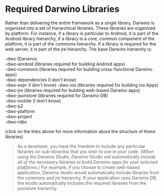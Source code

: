 Required Darwino Libraries
==

Rather than delivering the entire framework as a single library, Darwino is organized into a set of hierarchical libraries. These libraries are organized by platform. For instance, if a library is particular to Android, it is part of the Android library hierarchy, if a library is a core, common component of the platform, it is part of the commons hierarchy. If a library is required for the web server, it is part of the jre hierarchy. The base Darwino hierarchy is:

-dwo (Darwino)  
-dwo-anrdoid  (libraries required for building Android apps)  
-dwo-commons  (libraries required for building cross-functional Darwino apps)  
-dwo-dependencies  (I don't know)  
-dwo-expr  (I don't know) 
-dwo-ios  (libraries required for building ios Apps)  
-dwo-jre (libraries required for building web-based Darwino apps)  
-dwo-jsonstore (libraries required for Darwino DB)  
-dwo-mobile (I don't know)  
-dwo-p2      
-dwo-platform    
-dwo-project  
-dwo-rdbc

(click on the links above for more information about the structure of these libraries)

>As a developer, you have the freedom to include any particular libraries (or sub-libraries) that you wish to use in your code.  *(When using the Darwino Studio, Darwino Studio will automatically include all of the necessary libraries to build Darwino apps for your selected platforms.)* For example, if you choose to create web-based application, Darwino studio would automatically include libraries from the commons and jre hierarchy. If your application uses Darwino DB, the studio automatically includes the required libraries from the jsonstore hierarchy.






